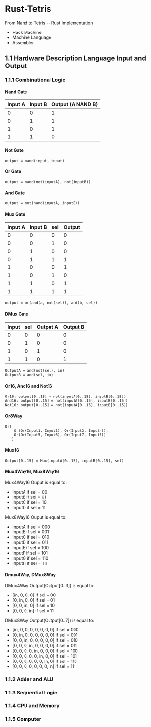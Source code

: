 # Rust-Tetris
From Nand to Tetris -- Rust Implementation

* Hack Machine
* Machine Language
* Assembler

## 1.1 Hardware Description Language Input and Output

### 1.1.1 Combinational Logic

#### Nand Gate

| Input A | Input B | Output (A NAND B) |
|---------|---------|-------------------|
| 0       | 0       | 1                 |
| 0       | 1       | 1                 |
| 1       | 0       | 1                 |
| 1       | 1       | 0                 |

#### Not Gate

```
output = nand(input, input)
```

#### Or Gate

```
output = nand(not(inputA), not(inputB))
```

#### And Gate

```
output = not(nand(inputA, inputB))
```

#### Mux Gate

| Input A | Input B | sel | Output |
|---|---|-----|-----|
| 0 | 0 | 0   | 0   |
| 0 | 0 | 1   | 0   |
| 0 | 1 | 0   | 0   |
| 0 | 1 | 1   | 1   |
| 1 | 0 | 0   | 1   |
| 1 | 0 | 1   | 0   |
| 1 | 1 | 0   | 1   |
| 1 | 1 | 1   | 1   |

```
output = or(and(a, not(sel)), and(b, sel))
```
#### DMux Gate

| Input | sel | Output A | Output B |
|----|-----|---|---|
| 0  | 0   | 0 | 0 |
| 0  | 1   | 0 | 0 |
| 1  | 0   | 1 | 0 |
| 1  | 1   | 0 | 1 |

```
OutputA = and(not(sel), in)
OutputB = and(sel, in)
```

#### Or16, And16 and Not16

```
Or16: output[0..15] = not(inputA[0..15], inputB[0..15])
And16: output[0..15] = not(inputA[0..15], inputB[0..15])
Not16: output[0..15] = not(inputA[0..15], inputB[0..15])
```

#### Or8Way

```
Or(
    Or(Or(Input1, Input2), Or(Input3, Input4)),
    Or(Or(Input5, Input6), Or(Input7, Input8))
   )
```

#### Mux16

```
Output[0..15] = Mux(inputA[0..15], inputB[0..15], sel)
```

#### Mux4Way16, Mux8Way16

Mux4Way16 Ouput is equal to:
* InputA if sel = 00
* InputB if sel = 01
* InputC if sel = 10
* InputD if sel = 11

Mux8Way16 Ouput is equal to:
* InputA if sel = 000
* InputB if sel = 001
* InputC if sel = 010
* InputD if sel = 011
* InputE if sel = 100
* InputF if sel = 101
* InputG if sel = 110
* InputH if sel = 111

#### Dmux4Way, DMux8Way

DMux4Way Output(Output[0..3]) is equal to:
* [in, 0, 0, 0] if sel = 00
* [0, in, 0, 0] if sel = 01
* [0, 0, in, 0] if sel = 10
* [0, 0, 0, in] if sel = 11

DMux8Way Output(Output[0..7]) is equal to:
* [in, 0, 0, 0, 0, 0, 0, 0] if sel = 000
* [0, in, 0, 0, 0, 0, 0, 0] if sel = 001
* [0, 0, in, 0, 0, 0, 0, 0] if sel = 010
* [0, 0, 0, in, 0, 0, 0, 0] if sel = 011
* [0, 0, 0, 0, in, 0, 0, 0] if sel = 100
* [0, 0, 0, 0, 0, in, 0, 0] if sel = 101
* [0, 0, 0, 0, 0, 0, in, 0] if sel = 110
* [0, 0, 0, 0, 0, 0, 0, in] if sel = 111

### 1.1.2 Adder and ALU

### 1.1.3 Sequential Logic

### 1.1.4 CPU and Memory

### 1.1.5 Computer

